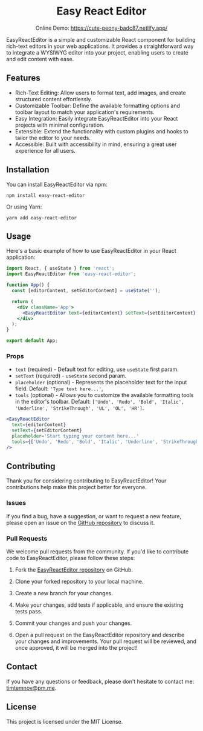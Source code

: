 <h1 align="center">
  Easy React Editor
</h1>

<p align="center">
  Online Demo: 
  <a href="https://cute-peony-badc87.netlify.app/">
    https://cute-peony-badc87.netlify.app/
  </a>
</p>

EasyReactEditor is a simple and customizable React component for building rich-text editors in your web applications. It provides a straightforward way to integrate a WYSIWYG editor into your project, enabling users to create and edit content with ease.

## Features

- Rich-Text Editing: Allow users to format text, add images, and create structured content effortlessly.
- Customizable Toolbar: Define the available formatting options and toolbar layout to match your application's requirements.
- Easy Integration: Easily integrate EasyReactEditor into your React projects with minimal configuration.
- Extensible: Extend the functionality with custom plugins and hooks to tailor the editor to your needs.
- Accessible: Built with accessibility in mind, ensuring a great user experience for all users.

## Installation

You can install EasyReactEditor via npm:

`npm install easy-react-editor`

Or using Yarn:

`yarn add easy-react-editor`

## Usage

Here's a basic example of how to use EasyReactEditor in your React application:

```jsx
import React, { useState } from 'react';
import EasyReactEditor from 'easy-react-editor';

function App() {
  const [editorContent, setEditorContent] = useState('');

  return (
    <div className='App'>
      <EasyReactEditor text={editorContent} setText={setEditorContent} />
    </div>
  );
}

export default App;
```

### Props

- `text` (required) - Default text for editing, use `useState` first param.
- `setText` (required) - `useState` second param.
- `placeholder` (optional) - Represents the placeholder text for the input field. Default: `'Type text here...'`,
- `tools` (optional) - Allows you to customize the available formatting tools in the editor's toolbar. Default: `['Undo', 'Redo', 'Bold', 'Italic', 'Underline', 'StrikeThrough', 'UL', 'OL', 'HR']`.

```jsx
<EasyReactEditor
  text={editorContent}
  setText={setEditorContent}
  placeholder='Start typing your content here...'
  tools={['Undo', 'Redo', 'Bold', 'Italic', 'Underline', 'StrikeThrough', 'UL', 'OL', 'HR']}
/>
```

## Contributing

Thank you for considering contributing to EasyReactEditor! Your contributions help make this project better for everyone.

### Issues

If you find a bug, have a suggestion, or want to request a new feature, please open an issue on the [GitHub repository](https://github.com/dtlnv/easy-react-editor) to discuss it.

### Pull Requests

We welcome pull requests from the community. If you'd like to contribute code to EasyReactEditor, please follow these steps:

1. Fork the [EasyReactEditor repository](https://github.com/dtlnv/easy-react-editor) on GitHub.

2. Clone your forked repository to your local machine.

3. Create a new branch for your changes.

4. Make your changes, add tests if applicable, and ensure the existing tests pass.

5. Commit your changes and push your changes.

6. Open a pull request on the EasyReactEditor repository and describe your changes and improvements. Your pull request will be reviewed, and once approved, it will be merged into the project!

## Contact
If you have any questions or feedback, please don't hesitate to contact me: timtemnov@pm.me.

## License
This project is licensed under the MIT License.


